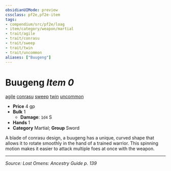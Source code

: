 ```yaml
---
obsidianUIMode: preview
cssclass: pf2e,pf2e-item
tags:
- compendium/src/pf2e/loag
- item/category/weapon/martial
- trait/agile
- trait/conrasu
- trait/sweep
- trait/twin
- trait/uncommon
aliases: ["Buugeng"]
---
```

# Buugeng *Item 0*  
[agile](agile.md "Agile Weapon Trait")  [conrasu](conrasu-loag.md "Conrasu Ancestry & Heritage Trait")  [sweep](sweep.md "Sweep Weapon Trait")  [twin](twin.md "Twin Weapon Trait")  [uncommon](uncommon.md "Uncommon Rarity Trait")  

- **Price** 4 gp
- **Bulk** 1
  - **Damage**: `1d4` S
- **Hands** 1
- **Category** Martial; **Group** Sword 

A blade of conrasu design, a buugeng has a unique, curved shape that allows it to rotate smoothly in the hand of a trained warrior. This spinning motion makes it easier to attack multiple foes at once with the weapon.


---
*Source: Lost Omens: Ancestry Guide p. 139*